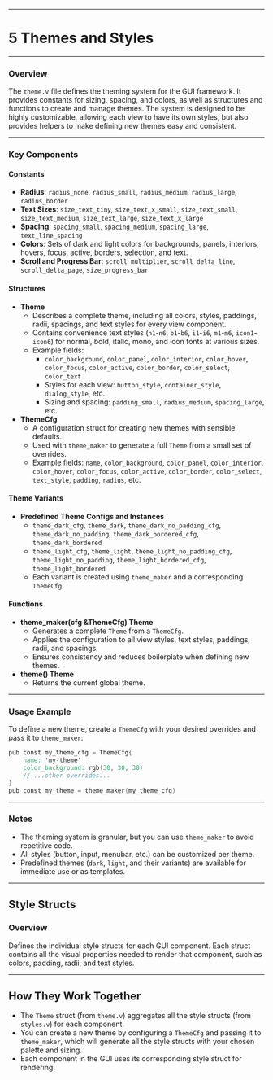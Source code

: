 ---------------------
# 5 Themes and Styles
---------------------

### Overview

The `theme.v` file defines the theming system for the GUI framework. It
provides constants for sizing, spacing, and colors, as well as
structures and functions to create and manage themes. The system is
designed to be highly customizable, allowing each view to have its own
styles, but also provides helpers to make defining new themes easy and
consistent.

------------------------------------------------------------------------

### Key Components

#### Constants

- **Radius**: `radius_none`, `radius_small`, `radius_medium`,
  `radius_large`, `radius_border`
- **Text Sizes**: `size_text_tiny`, `size_text_x_small`,
  `size_text_small`, `size_text_medium`, `size_text_large`,
  `size_text_x_large`
- **Spacing**: `spacing_small`, `spacing_medium`, `spacing_large`,
  `text_line_spacing`
- **Colors**: Sets of dark and light colors for backgrounds, panels,
  interiors, hovers, focus, active, borders, selection, and text.
- **Scroll and Progress Bar**: `scroll_multiplier`, `scroll_delta_line`,
  `scroll_delta_page`, `size_progress_bar`

#### Structures

- **Theme**
  - Describes a complete theme, including all colors, styles, paddings,
    radii, spacings, and text styles for every view component.
  - Contains convenience text styles (`n1`-`n6`, `b1`-`b6`, `i1`-`i6`,
    `m1`-`m6`, `icon1`-`icon6`) for normal, bold, italic, mono, and icon
    fonts at various sizes.
  - Example fields:
    - `color_background`, `color_panel`, `color_interior`,
      `color_hover`, `color_focus`, `color_active`, `color_border`,
      `color_select`, `color_text`
    - Styles for each view: `button_style`, `container_style`,
      `dialog_style`, etc.
    - Sizing and spacing: `padding_small`, `radius_medium`,
      `spacing_large`, etc.
- **ThemeCfg**
  - A configuration struct for creating new themes with sensible
    defaults.
  - Used with `theme_maker` to generate a full `Theme` from a small set
    of overrides.
  - Example fields: `name`, `color_background`, `color_panel`,
    `color_interior`, `color_hover`, `color_focus`, `color_active`,
    `color_border`, `color_select`, `text_style`, `padding`, `radius`,
    etc.

#### Theme Variants

- **Predefined Theme Configs and Instances**
  - `theme_dark_cfg`, `theme_dark`, `theme_dark_no_padding_cfg`,
    `theme_dark_no_padding`, `theme_dark_bordered_cfg`,
    `theme_dark_bordered`
  - `theme_light_cfg`, `theme_light`, `theme_light_no_padding_cfg`,
    `theme_light_no_padding`, `theme_light_bordered_cfg`,
    `theme_light_bordered`
  - Each variant is created using `theme_maker` and a corresponding
    `ThemeCfg`.

#### Functions

- **theme_maker(cfg &ThemeCfg) Theme**
  - Generates a complete `Theme` from a `ThemeCfg`.
  - Applies the configuration to all view styles, text styles, paddings,
    radii, and spacings.
  - Ensures consistency and reduces boilerplate when defining new
    themes.
- **theme() Theme**
  - Returns the current global theme.

------------------------------------------------------------------------

### Usage Example

To define a new theme, create a `ThemeCfg` with your desired overrides
and pass it to `theme_maker`:

``` v
pub const my_theme_cfg = ThemeCfg{
    name: 'my-theme'
    color_background: rgb(30, 30, 30)
    // ...other overrides...
}
pub const my_theme = theme_maker(my_theme_cfg)
```

------------------------------------------------------------------------

### Notes

- The theming system is granular, but you can use `theme_maker` to avoid
  repetitive code.
- All styles (button, input, menubar, etc.) can be customized per theme.
- Predefined themes (`dark`, `light`, and their variants) are available
  for immediate use or as templates.

------------------------------------------------------------------------

## Style Structs

### Overview

Defines the individual style structs for each GUI component. Each struct
contains all the visual properties needed to render that component, such
as colors, padding, radii, and text styles.

------------------------------------------------------------------------

## How They Work Together

- The `Theme` struct (from `theme.v`) aggregates all the style structs
  (from `styles.v`) for each component.
- You can create a new theme by configuring a `ThemeCfg` and passing it
  to `theme_maker`, which will generate all the style structs with your
  chosen palette and sizing.
- Each component in the GUI uses its corresponding style struct for
  rendering.
